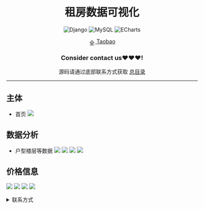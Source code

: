 <div align="center">
  <h1>租房数据可视化</h1>

![Django](https://img.shields.io/badge/Django-092E20?style=for-the-badge&logo=django&logoColor=white&style=plastic)
![MySQL](https://img.shields.io/badge/MySQL-4479A1.svg?style=for-the-badge&logo=mysql&logoColor=white&style=plastic) 
![ECharts](https://img.shields.io/badge/ECharts-3DDC84.svg?style=for-the-badge&logo=apacheecharts&logoColor=white&style=plastic)  

<img src="https://www.taobao.com/favicon.ico" alt="全球 Web 图标" role="presentation" data-bm="45" width="17" height="17" align="center" ><a href='https://shop230447850.taobao.com/' > Taobao</a></img>
  ### **Consider contact us❤️❤️❤️!**
</div>

<div align="center">

源码请通过底部联系方式获取 [总目录](https://gitee.com/k54kdk/k54kdk/raw/master/README.md#django+mysql系统展示)

</div>


***

## 主体
- 首页
![](https://gitee.com/k54kdk/result_display/blob/master/src/租房数据可视化/首页.png)
## 数据分析
- 户型楼层等数据
![](https://gitee.com/k54kdk/result_display/blob/master/src/租房数据可视化/ershou1.png)
![](https://gitee.com/k54kdk/result_display/blob/master/src/租房数据可视化/ershou2.png)
![](https://gitee.com/k54kdk/result_display/blob/master/src/租房数据可视化/ershou3.png)
![](https://gitee.com/k54kdk/result_display/blob/master/src/租房数据可视化/ershou4.png)
## 价格信息
![](https://gitee.com/k54kdk/result_display/blob/master/src/租房数据可视化/rent1.png)
![](https://gitee.com/k54kdk/result_display/blob/master/src/租房数据可视化/rent2.png)
![](https://gitee.com/k54kdk/result_display/blob/master/src/租房数据可视化/rent3.png)
![](https://gitee.com/k54kdk/result_display/blob/master/src/租房数据可视化/rent4.png)

<details>
<summary> 联系方式</summary>
<html>
    <div align="center">
        <table align="center" >
            <tr>
                <td>
                    <img src="https://gitee.com/k54kdk/result_display/blob/master/src/联系二维码/微信好友.jpg" height=350/>
                </td>
                <td>
                    <img src="https://gitee.com/k54kdk/result_display/blob/master/src/联系二维码/QQ好友.jpg" height=350/>
                </td>
            </tr>
        </table>
    </div>
</html>
